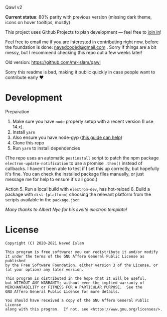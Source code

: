 Qawl v2

**Current status**: 80% parity with previous version (missing dark theme, icons on hover tooltips, mostly)

This project uses Github Projects to plan development — feel free to [join in](https://github.com/sufone/qawl/projects)!

Feel free to email me if you are interested in contributing right now, before the foundation is done: navedcoded@gmail.com . Sorry if things are a bit messy, but I recommend checking this repo out a few weeks later!


Old version: https://github.com/mr-islam/qawl

Sorry this readme is bad, making it public quickly in case people want to contribute early ♥

# Development
Preparation
1. Make sure you have `node` properly setup with a recent version (I use 14.x).
2. Install `yarn`
3. Also ensure you have node-gyp ([this guide can help](https://github.com/nodejs/node-gyp))
4. Clone this repo
5. Run `yarn` to install dependencies

(The repo uses an automatic `postinstall` script to patch the npm package `electron-update-notification` to use a promise `.then()` instead of callbacks. I haven't been able to test if I set this up correctly, but hopefully it's fine. You can check the installed package files manually, or just message me for help to ensure it's all good.)

Action
5. Run a local build with `electron-dev`, has hot-reload
6. Build a package with `dist-[platform]` choosing the relevant platform from the scripts available in the `package.json`


*Many thanks to Albert Nye for his svelte electron template!*


# License

    Copyright (C) 2020-2021 Naved Islam

    This program is free software: you can redistribute it and/or modify
    it under the terms of the GNU Affero General Public License as published
    by the Free Software Foundation, either version 3 of the License, or
    (at your option) any later version.

    This program is distributed in the hope that it will be useful,
    but WITHOUT ANY WARRANTY; without even the implied warranty of
    MERCHANTABILITY or FITNESS FOR A PARTICULAR PURPOSE.  See the
    GNU Affero General Public License for more details.

    You should have received a copy of the GNU Affero General Public License
    along with this program.  If not, see <https://www.gnu.org/licenses/>.
